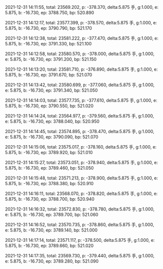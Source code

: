 2021-12-31 14:11:55, total: 23569.202, p: -378.370, delta:5.875 手, g:1.000, e: 5.875, b: -16.730, ep: 3788.750, bp: 520.890

2021-12-31 14:12:17, total: 23577.399, p: -378.570, delta:5.875 手, g:1.000, e: 5.875, b: -16.730, ep: 3790.790, bp: 521.170

2021-12-31 14:12:38, total: 23581.222, p: -377.470, delta:5.875 手, g:1.000, e: 5.875, b: -16.730, ep: 3791.330, bp: 521.100

2021-12-31 14:12:58, total: 23580.570, p: -378.000, delta:5.875 手, g:1.000, e: 5.875, b: -16.730, ep: 3791.200, bp: 521.150

2021-12-31 14:13:20, total: 23581.710, p: -376.890, delta:5.875 手, g:1.000, e: 5.875, b: -16.730, ep: 3791.670, bp: 521.070

2021-12-31 14:13:42, total: 23580.699, p: -377.060, delta:5.875 手, g:1.000, e: 5.875, b: -16.730, ep: 3791.340, bp: 521.050

2021-12-31 14:14:03, total: 23577.735, p: -377.610, delta:5.875 手, g:1.000, e: 5.875, b: -16.730, ep: 3790.550, bp: 521.020

2021-12-31 14:14:24, total: 23564.977, p: -379.560, delta:5.875 手, g:1.000, e: 5.875, b: -16.730, ep: 3788.040, bp: 520.950

2021-12-31 14:14:45, total: 23574.895, p: -378.470, delta:5.875 手, g:1.000, e: 5.875, b: -16.730, ep: 3790.090, bp: 521.070

2021-12-31 14:15:06, total: 23575.017, p: -378.160, delta:5.875 手, g:1.000, e: 5.875, b: -16.730, ep: 3789.920, bp: 521.010

2021-12-31 14:15:27, total: 23573.051, p: -378.940, delta:5.875 手, g:1.000, e: 5.875, b: -16.730, ep: 3789.460, bp: 521.050

2021-12-31 14:15:48, total: 23571.213, p: -378.900, delta:5.875 手, g:1.000, e: 5.875, b: -16.730, ep: 3788.380, bp: 520.910

2021-12-31 14:16:11, total: 23568.070, p: -378.820, delta:5.875 手, g:1.000, e: 5.875, b: -16.730, ep: 3788.700, bp: 520.940

2021-12-31 14:16:32, total: 23572.830, p: -378.780, delta:5.875 手, g:1.000, e: 5.875, b: -16.730, ep: 3789.700, bp: 521.060

2021-12-31 14:16:52, total: 23570.735, p: -378.860, delta:5.875 手, g:1.000, e: 5.875, b: -16.730, ep: 3789.140, bp: 521.000

2021-12-31 14:17:14, total: 23571.117, p: -378.500, delta:5.875 手, g:1.000, e: 5.875, b: -16.730, ep: 3789.660, bp: 521.020

2021-12-31 14:17:35, total: 23569.730, p: -379.440, delta:5.875 手, g:1.000, e: 5.875, b: -16.730, ep: 3789.280, bp: 521.090